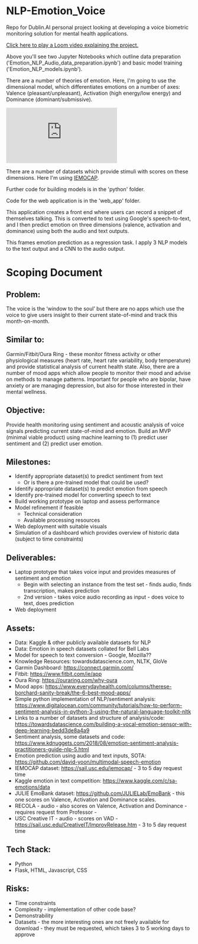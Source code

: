 # NLP-Emotion_Voice
Repo for Dublin.AI personal project looking at developing a voice biometric monitoring solution for mental health applications.

[Click here to play a Loom video explaining the project.](https://www.loom.com/share/42298b03111c4ed6a7d4d224b65999b5)

Above you'll see two Jupyter Notebooks which outline data preparation ('Emotion_NLP_Audio_data_preparation.ipynb') and basic model training ('Emotion_NLP_models.ipynb').

There are a number of theories of emotion. Here, I'm going to use the dimensional model, which differentiates emotions on a number of axes: Valence (pleasant/unpleasant), Activation (high energy/low energy) and Dominance (dominant/submissive).

![Circumplex model of emotion](https://github.com/coleman-wma/NLP-Emotion_Voice/blob/master/dimensions_of_emotion.pdf)

There are a number of datasets which provide stimuli with scores on these dimensions. Here I'm using [IEMOCAP](https://sail.usc.edu/iemocap/).

Further code for building models is in the 'python' folder.

Code for the web application is in the 'web_app' folder.

This application creates a front end where users can record a snippet of themselves talking. This is converted to text using Google's speech-to-text, and I then predict emotion on three dimensions (valence, activation and dominance) using both the audio and text outputs.

This frames emotion prediction as a regression task. I apply 3 NLP models to the text output and a CNN to the audio output.

# Scoping Document

## Problem:
The voice is the ‘window to the soul’ but there are no apps which use the voice to give users insight to their current state-of-mind and track this month-on-month.
## Similar to:
Garmin/Fitbit/Oura Ring - these monitor fitness activity or other physiological measures (heart rate, heart rate variability, body temperature) and provide statistical analysis of current health state. Also, there are a number of mood apps which allow people to monitor their mood and advise on methods to manage patterns. Important for people who are bipolar, have anxiety or are managing depression, but also for those interested in their mental wellness.
## Objective:
Provide health monitoring using sentiment and acoustic analysis of voice signals predicting current state-of-mind and emotion.
Build an MVP (minimal viable product) using machine learning to (1) predict user sentiment and (2) predict user emotion.

## Milestones:
* Identify appropriate dataset(s) to predict sentiment from text
    * Or is there a pre-trained model that could be used?
* Identify appropriate dataset(s) to predict emotion from speech
* Identify pre-trained model for converting speech to text
* Build working prototype on laptop and assess performance
* Model refinement if feasible
    * Technical consideration
    * Available processing resources
* Web deployment with suitable visuals
* Simulation of a dashboard which provides overview of historic data (subject to time constraints)

## Deliverables:
* Laptop prototype that takes voice input and provides measures of sentiment and emotion
    * Begin with selecting an instance from the test set - finds audio, finds transcription, makes prediction
    * 2nd version - takes voice audio recording as input - does voice to text, does prediction
* Web deployment

## Assets:
* Data: Kaggle & other publicly available datasets for NLP
* Data: Emotion in speech datasets collated for Bell Labs
* Model for speech to text conversion - Google, Mozilla??
* Knowledge Resources: towardsdatascience.com, NLTK, GloVe
* Garmin Dashboard: https://connect.garmin.com/
* Fitbit: https://www.fitbit.com/ie/app
* Oura Ring: https://ouraring.com/why-oura
* Mood apps: https://www.everydayhealth.com/columns/therese-borchard-sanity-break/the-6-best-mood-apps/
* Simple python implementation of NLP/sentiment analysis: https://www.digitalocean.com/community/tutorials/how-to-perform-sentiment-analysis-in-python-3-using-the-natural-language-toolkit-nltk
* Links to a number of datasets and structure of analysis/code: https://towardsdatascience.com/building-a-vocal-emotion-sensor-with-deep-learning-bedd3de8a4a9
* Sentiment analysis, some datasets and code: https://www.kdnuggets.com/2018/08/emotion-sentiment-analysis-practitioners-guide-nlp-5.html
* Emotion prediction using audio and text inputs, SOTA: https://github.com/david-yoon/multimodal-speech-emotion
* IEMOCAP dataset: https://sail.usc.edu/iemocap/ - 3 to 5 day request time
* Kaggle emotion in text competition: https://www.kaggle.com/c/sa-emotions/data
* JULIE EmoBank dataset: https://github.com/JULIELab/EmoBank - this one scores on Valence, Activation and Dominance scales.
* RECOLA - audio - also scores on Valence, Activation and Dominance - requires request from Professor - 
* USC Creative IT - audio - scores on VAD - https://sail.usc.edu/CreativeIT/ImprovRelease.htm - 3 to 5 day request time

## Tech Stack:
* Python
* Flask, HTML, Javascript, CSS

## Risks:
* Time constraints
* Complexity - implementation of other code base?
* Demonstrability
* Datasets - the more interesting ones are not freely available for download - they must be requested, which takes 3 to 5 working days to approve
